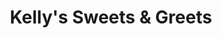 ---
title: "Kelly's Sweets & Greets"
url: /pittsburgh/kellys-sweets-and-greets/
shop: confectionery
---